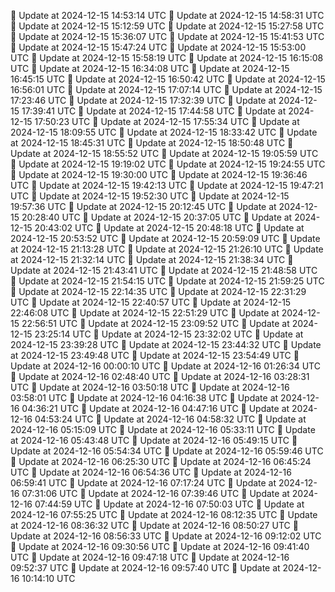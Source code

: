 🔄 Update at 2024-12-15 14:53:14 UTC
🔄 Update at 2024-12-15 14:58:31 UTC
🔄 Update at 2024-12-15 15:12:59 UTC
🔄 Update at 2024-12-15 15:27:58 UTC
🔄 Update at 2024-12-15 15:36:07 UTC
🔄 Update at 2024-12-15 15:41:53 UTC
🔄 Update at 2024-12-15 15:47:24 UTC
🔄 Update at 2024-12-15 15:53:00 UTC
🔄 Update at 2024-12-15 15:58:19 UTC
🔄 Update at 2024-12-15 16:15:08 UTC
🔄 Update at 2024-12-15 16:34:08 UTC
🔄 Update at 2024-12-15 16:45:15 UTC
🔄 Update at 2024-12-15 16:50:42 UTC
🔄 Update at 2024-12-15 16:56:01 UTC
🔄 Update at 2024-12-15 17:07:14 UTC
🔄 Update at 2024-12-15 17:23:46 UTC
🔄 Update at 2024-12-15 17:32:39 UTC
🔄 Update at 2024-12-15 17:39:41 UTC
🔄 Update at 2024-12-15 17:44:58 UTC
🔄 Update at 2024-12-15 17:50:23 UTC
🔄 Update at 2024-12-15 17:55:34 UTC
🔄 Update at 2024-12-15 18:09:55 UTC
🔄 Update at 2024-12-15 18:33:42 UTC
🔄 Update at 2024-12-15 18:45:31 UTC
🔄 Update at 2024-12-15 18:50:48 UTC
🔄 Update at 2024-12-15 18:55:52 UTC
🔄 Update at 2024-12-15 19:05:59 UTC
🔄 Update at 2024-12-15 19:19:02 UTC
🔄 Update at 2024-12-15 19:24:55 UTC
🔄 Update at 2024-12-15 19:30:00 UTC
🔄 Update at 2024-12-15 19:36:46 UTC
🔄 Update at 2024-12-15 19:42:13 UTC
🔄 Update at 2024-12-15 19:47:21 UTC
🔄 Update at 2024-12-15 19:52:30 UTC
🔄 Update at 2024-12-15 19:57:36 UTC
🔄 Update at 2024-12-15 20:12:45 UTC
🔄 Update at 2024-12-15 20:28:40 UTC
🔄 Update at 2024-12-15 20:37:05 UTC
🔄 Update at 2024-12-15 20:43:02 UTC
🔄 Update at 2024-12-15 20:48:18 UTC
🔄 Update at 2024-12-15 20:53:52 UTC
🔄 Update at 2024-12-15 20:59:09 UTC
🔄 Update at 2024-12-15 21:13:28 UTC
🔄 Update at 2024-12-15 21:26:10 UTC
🔄 Update at 2024-12-15 21:32:14 UTC
🔄 Update at 2024-12-15 21:38:34 UTC
🔄 Update at 2024-12-15 21:43:41 UTC
🔄 Update at 2024-12-15 21:48:58 UTC
🔄 Update at 2024-12-15 21:54:15 UTC
🔄 Update at 2024-12-15 21:59:25 UTC
🔄 Update at 2024-12-15 22:14:35 UTC
🔄 Update at 2024-12-15 22:31:29 UTC
🔄 Update at 2024-12-15 22:40:57 UTC
🔄 Update at 2024-12-15 22:46:08 UTC
🔄 Update at 2024-12-15 22:51:29 UTC
🔄 Update at 2024-12-15 22:56:51 UTC
🔄 Update at 2024-12-15 23:09:52 UTC
🔄 Update at 2024-12-15 23:25:14 UTC
🔄 Update at 2024-12-15 23:32:02 UTC
🔄 Update at 2024-12-15 23:39:28 UTC
🔄 Update at 2024-12-15 23:44:32 UTC
🔄 Update at 2024-12-15 23:49:48 UTC
🔄 Update at 2024-12-15 23:54:49 UTC
🔄 Update at 2024-12-16 00:00:10 UTC
🔄 Update at 2024-12-16 01:26:34 UTC
🔄 Update at 2024-12-16 02:48:40 UTC
🔄 Update at 2024-12-16 03:28:31 UTC
🔄 Update at 2024-12-16 03:50:18 UTC
🔄 Update at 2024-12-16 03:58:01 UTC
🔄 Update at 2024-12-16 04:16:38 UTC
🔄 Update at 2024-12-16 04:36:21 UTC
🔄 Update at 2024-12-16 04:47:16 UTC
🔄 Update at 2024-12-16 04:53:24 UTC
🔄 Update at 2024-12-16 04:58:32 UTC
🔄 Update at 2024-12-16 05:15:09 UTC
🔄 Update at 2024-12-16 05:33:11 UTC
🔄 Update at 2024-12-16 05:43:48 UTC
🔄 Update at 2024-12-16 05:49:15 UTC
🔄 Update at 2024-12-16 05:54:34 UTC
🔄 Update at 2024-12-16 05:59:46 UTC
🔄 Update at 2024-12-16 06:25:30 UTC
🔄 Update at 2024-12-16 06:45:24 UTC
🔄 Update at 2024-12-16 06:54:36 UTC
🔄 Update at 2024-12-16 06:59:41 UTC
🔄 Update at 2024-12-16 07:17:24 UTC
🔄 Update at 2024-12-16 07:31:06 UTC
🔄 Update at 2024-12-16 07:39:46 UTC
🔄 Update at 2024-12-16 07:44:59 UTC
🔄 Update at 2024-12-16 07:50:03 UTC
🔄 Update at 2024-12-16 07:55:25 UTC
🔄 Update at 2024-12-16 08:12:35 UTC
🔄 Update at 2024-12-16 08:36:32 UTC
🔄 Update at 2024-12-16 08:50:27 UTC
🔄 Update at 2024-12-16 08:56:33 UTC
🔄 Update at 2024-12-16 09:12:02 UTC
🔄 Update at 2024-12-16 09:30:56 UTC
🔄 Update at 2024-12-16 09:41:40 UTC
🔄 Update at 2024-12-16 09:47:18 UTC
🔄 Update at 2024-12-16 09:52:37 UTC
🔄 Update at 2024-12-16 09:57:40 UTC
🔄 Update at 2024-12-16 10:14:10 UTC
